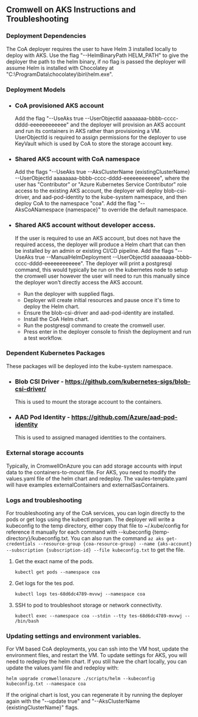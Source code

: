 ## Cromwell on AKS Instructions and Troubleshooting

### Deployment Dependencies
The CoA deployer requires the user to have Helm 3 installed locally to deploy with AKS. Use the flag "--HelmBinaryPath HELM_PATH" to give the deployer the path to the helm binary, if no flag is passed the deployer will assume Helm is installed with Chocolatey at "C:\\ProgramData\\chocolatey\\bin\\helm.exe".

### Deployment Models

- ### CoA provisioned AKS account
    Add the flag "--UseAks true --UserObjectId aaaaaaaa-bbbb-cccc-dddd-eeeeeeeeeeee" and the deployer will provision an AKS account and run its containers in AKS rather than provisioning a VM. UserObjectId is required to assign permissions for the deployer to use KeyVault which is used by CoA to store the storage account key. 
- ### Shared AKS account with CoA namespace
    Add the flags "--UseAks true --AksClusterName {existingClusterName} --UserObjectId aaaaaaaa-bbbb-cccc-dddd-eeeeeeeeeeee", where the user has "Contributor" or "Azure Kubernetes Service Contributor" role access to the existing AKS account, the deployer will deploy blob-csi-driver, and aad-pod-identity to the kube-system namespace, and then deploy CoA to the namespace "coa". Add the flag "--AksCoANamespace {namespace}" to override the default namespace.
- ### Shared AKS account without developer access. 
    If the user is required to use an AKS account, but does not have the required access, the deployer will produce a Helm chart that can then be installed by an admin or existing CI/CD pipeline. Add the flags "--UseAks true --ManualHelmDeployment --UserObjectId aaaaaaaa-bbbb-cccc-dddd-eeeeeeeeeeee". The deployer will print a postgresql command, this would typically be run on the kubernetes node to setup the cromwell user however the user will need to run this manually since the deployer won't directly access the AKS account. 

    - Run the deployer with supplied flags. 
    - Deployer will create initial resources and pause once it's time to deploy the Helm chart.
    - Ensure the blob-csi-driver and aad-pod-identity are installed.
    - Install the CoA Helm chart. 
    - Run the postgresql command to create the cromwell user. 
    - Press enter in the deployer console to finish the deployment and run a test workflow. 

### Dependent Kubernetes Packages
These packages will be deployed into the kube-system namespace.
- ### Blob CSI Driver - https://github.com/kubernetes-sigs/blob-csi-driver/
    This is used to mount the storage account to the containers.
- ### AAD Pod Identity - https://github.com/Azure/aad-pod-identity
    This is used to assigned managed identities to the containers. 

### External storage accounts
Typically, in CromwellOnAzure you can add storage accounts with input data to the containers-to-mount file. For AKS, you need to modify the values.yaml file of the helm chart and redeploy. The vaules-template.yaml will have examples externalContainers and externalSasContainers. 

### Logs and troubleshooting
For troubleshooting any of the CoA services, you can login directly to the pods or get logs using the kubectl program. The deployer will write a kubeconfig to the temp directory, either copy that file to ~/.kube/config for reference it manually for each command with --kubeconfig {temp-directory}/kubeconfig.txt. You can also run the command `az aks get-credentials --resource-group {coa-resource-group} --name {aks-account} --subscription {subscription-id} --file kubeconfig.txt` to get the file.

1. Get the exact name of the pods. 

    `kubectl get pods --namespace coa`
2. Get logs for the tes pod.

    `kubectl logs tes-68d6dc4789-mvvwj --namespace coa`
3. SSH to pod to troubleshoot storage or network connectivity.

    `kubectl exec --namespace coa --stdin --tty tes-68d6dc4789-mvvwj -- /bin/bash`

### Updating settings and environment variables.

For VM based CoA deployments, you can ssh into the VM host, update the environment files, and restart the VM. 
To update settings for AKS, you will need to redeploy the helm chart. If you still have the chart locally, 
you can update the values.yaml file and redeploy with:

`helm upgrade cromwellonazure ./scripts/helm --kubeconfig kubeconfig.txt --namespace coa`

If the original chart is lost, you can regenerate it by running the deployer again with the "--update true" and "--AksClusterName {existingClusterName}" flags. 